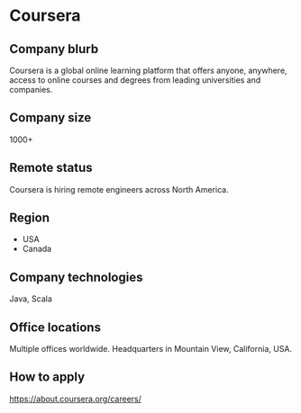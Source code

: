 # Coursera

## Company blurb

Coursera is a global online learning platform that offers anyone, anywhere, access to online courses and degrees from leading universities and companies.

## Company size

1000+

## Remote status

Coursera is hiring remote engineers across North America.

## Region

* USA
* Canada

## Company technologies

Java, Scala

## Office locations

Multiple offices worldwide. Headquarters in Mountain View, California, USA.

## How to apply

https://about.coursera.org/careers/
